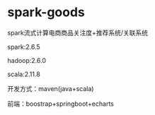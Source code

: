 # spark-goods
spark流式计算电商商品关注度+推荐系统/关联系统

spark:2.6.5

hadoop:2.6.0

scala:2.11.8

开发方式：maven(java+scala)

前端：boostrap+springboot+echarts

